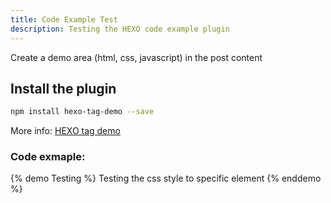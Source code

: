 ```yaml
---
title: Code Example Test
description: Testing the HEXO code example plugin
---
```

Create a demo area (html, css, javascript) in the post content

## Install the plugin


``` bash
npm install hexo-tag-demo --save
```

More info: [HEXO tag demo](https://github.com/laomao800/hexo-tag-demo)

### Code exmaple:

{% demo Testing %}
  <intro>
  Testing the css style to specific element
  </intro>
  <template>
  <div class="test"> test</div>
  </template>
  <script>
  
    var randomColor = '#' + Math.random().toString().substr(2,6);
    document.getElementById('colorbox').innerHTML = randomColor;
    document.getElementById('colorbox').style.background = randomColor;

  </script>
  <style>
  .test{font-size:72px;}
  </style>
{% enddemo %}